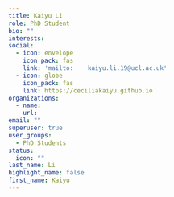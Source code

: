 ```yaml
---
title: Kaiyu Li 
role: PhD Student
bio: ""
interests:
social:
  - icon: envelope
    icon_pack: fas
    link: 'mailto:    kaiyu.li.19@ucl.ac.uk'
  - icon: globe
    icon_pack: fas
    link: https://ceciliakaiyu.github.io
organizations:
  - name: 
    url: 
email: ""
superuser: true
user_groups:
  - PhD Students
status:
  icon: ""
last_name: Li
highlight_name: false
first_name: Kaiyu
---
```

<!-- BIO

{style="text-align: justify;"} -->
